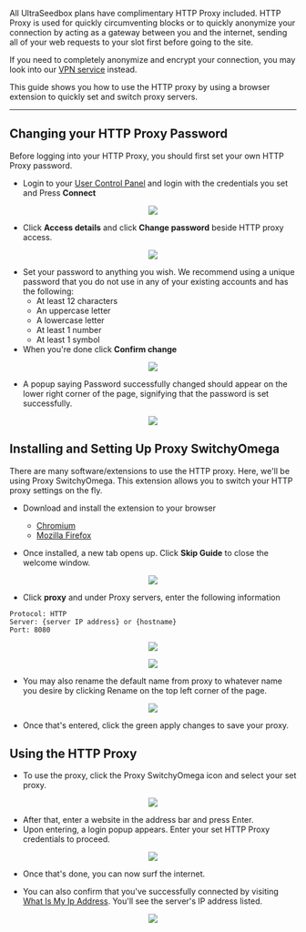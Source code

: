 All UltraSeedbox plans have complimentary HTTP Proxy included. HTTP Proxy is used for quickly circumventing blocks or to quickly anonymize your connection by acting as a gateway between you and the internet, sending all of your web requests to your slot first before going to the site.

If you need to completely anonymize and encrypt your connection, you may look into our [VPN service](https://docs.usbx.me/books/virtual-private-network-%28vpn%29) instead.

This guide shows you how to use the HTTP proxy by using a browser extension to quickly set and switch proxy servers.

***

## Changing your HTTP Proxy Password

Before logging into your HTTP Proxy, you should first set your own HTTP Proxy password.

* Login to your [User Control Panel](https://cp.ultraseedbox.com) and login with the credentials you set and Press **Connect**

<p align="center"><img src="https://docs.usbx.me/uploads/images/gallery/2020-05/image-1590934220094.png"></p>

* Click **Access details** and click **Change password** beside HTTP proxy access.

<p align="center"><img src="https://docs.usbx.me/uploads/images/gallery/2020-05/image-1590934263366.png"></p>

* Set your password to anything you wish. We recommend using a unique password that you do not use in any of your existing accounts and has the following:
  * At least 12 characters
  * An uppercase letter
  * A lowercase letter
  * At least 1 number
  * At least 1 symbol
* When you're done click **Confirm change**

<p align="center"><img src="https://docs.usbx.me/uploads/images/gallery/2020-05/image-1590936793865.png"></p>

* A popup saying Password successfully changed should appear on the lower right corner of the page, signifying that the password is set successfully.

<p align="center">
<img src="https://docs.usbx.me/uploads/images/gallery/2019-10/image2019-5-7_11-25-0%5B1%5D.png">
</p>

## Installing and Setting Up Proxy SwitchyOmega

There are many software/extensions to use the HTTP proxy. Here, we'll be using Proxy SwitchyOmega. This extension allows you to switch your HTTP proxy settings on the fly.

* Download and install the extension to your browser
  * [Chromium](https://chrome.google.com/webstore/detail/proxy-switchyomega/padekgcemlokbadohgkifijomclgjgif)
  * [Mozilla Firefox](https://addons.mozilla.org/en-US/firefox/addon/switchyomega/)

* Once installed, a new tab opens up. Click **Skip Guide** to close the welcome window.

<p align="center"><img src="https://docs.usbx.me/uploads/images/gallery/2020-05/image-1590937667305.png"></p>

* Click **proxy** and under Proxy servers, enter the following information

```
Protocol: HTTP
Server: {server IP address} or {hostname}
Port: 8080
```

<p align="center"><img src="https://docs.usbx.me/uploads/images/gallery/2020-05/image-1590938018052.png"></p>

<p align="center"><img src="https://docs.usbx.me/uploads/images/gallery/2020-05/image-1590938056237.png"></p>

* You may also rename the default name from proxy to whatever name you desire by clicking Rename on the top left corner of the page.

<p align="center"><img src="https://docs.usbx.me/uploads/images/gallery/2020-05/image-1590938221286.png"></p>

* Once that's entered, click the green apply changes to save your proxy.

## Using the HTTP Proxy

* To use the proxy, click the Proxy SwitchyOmega icon and select your set proxy.

<p align="center"><img src="https://docs.usbx.me/uploads/images/gallery/2020-05/image-1590938364899.png"></p>

* After that, enter a website in the address bar and press Enter.
* Upon entering, a login popup appears. Enter your set HTTP Proxy credentials to proceed.

<p align="center"><img src="https://docs.usbx.me/uploads/images/gallery/2020-05/image-1590938559674.png"></p>

* Once that's done, you can now surf the internet.

* You can also confirm that you've successfully connected by visiting [What Is My Ip Address](https://whatismyipaddress.com/). You'll see the server's IP address listed.

<p align="center"><img src="https://docs.usbx.me/uploads/images/gallery/2020-05/image-1590686968356.png"></p>